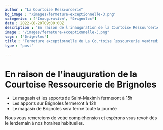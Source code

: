 ```yaml
---
author : "La Courtoise Ressourcerie"
bg_image : "/images/fermeture-exceptionnelle-3.png"
categories : ["Inauguration", "Brignoles"]
date : 2022-06-20T09:00:00Z
description : "En raison de l'inauguration de la Courtoise Ressourcerie de Brignoles"
image : "/images/fermeture-exceptionnelle-3.png"
tags : ["Brignoles"]
title : "Fermeture exceptionnelle de La Courtoise Ressourcerie vendredi 24 juin !"
type : "post"

---
```

# En raison de l'inauguration de la Courtoise Ressourcerie de Brignoles

* Le magasin et les apports de Saint-Maximin fermeront à 15h
* Les apports sur Brignoles fermeront à 12h 
* Le magasin de Brignoles sera fermé toute la journée

Nous vous remercions de votre compréhension et espérons vous revoir dès le lendemain à nos horaires habituelles. 